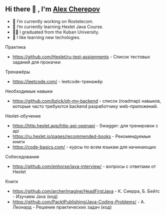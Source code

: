 ## Hi there 👋 , I'm [Alex Cherepov](https://www.github.com/cherepovalex)

<!--
**CherepovAlex/CherepovAlex** is a ✨ _special_ ✨ repository because its `README.md` (this file) appears on your GitHub profile.

Here are some ideas to get you started:

- 👯 I’m looking to collaborate on ...
- 🤔 I’m looking for help with ...
- 💬 Ask me about ...
- 📫 How to reach me: ...
- 😄 Pronouns: ...
- ⚡ Fun fact: ...
-->
- 🔭 I’m currently working on Rostelecom.
- 🌱 I’m currently learning Hexlet Java Course.
- 👨‍🎓 I graduated from the Kuban University.
- 🤩 I like learning new techologies.

Практика
- https://github.com/Hexlet/ru-test-assignments - Список тестовых заданий для прокачки

Тренажёры
- https://leetcode.com/ - leetcode-тренажёр

Необходимые навыки
- https://github.com/bzick/oh-my-backend - список (roadmap) навыков, которые часто требуются backend разработчику web-приложений. 

Hexlet-обучение
- https://http.hexlet.app/http-api-openapi - Swagger: для тренировок с api
- https://ru.hexlet.io/pages/recommended-books - Рекомендуемые книги
- https://code-basics.com/ - курсы по всем языкам для начинающих

Собеседования
- https://github.com/enhorse/java-interview/ - вопросы c ответами от Hexlet 

Книги
- https://github.com/archerImagine/HeadFirstJava - К. Сиерра, Б. Бейтс - Изучаем Java (код)
- https://github.com/PacktPublishing/Java-Coding-Problems/ - А. Леонард - Решение практических задач (код)
